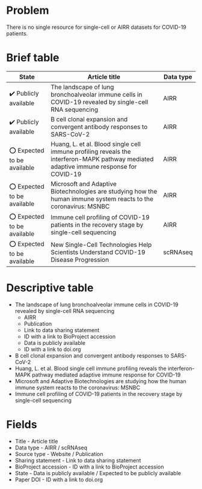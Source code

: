 # Problem
There is no single resource for single-cell or AIRR datasets for COVID-19 patients.

# Brief table
|State|Article title                                                                                                                         |Data type|
|-----|--------------------------------------------------------------------------------------------------------------------------------------|---------|
|:heavy_check_mark: Publicly available|The landscape of lung bronchoalveolar immune cells in COVID-19 revealed by single-cell RNA sequencing                                 |AIRR     |
|:heavy_check_mark: Publicly available|B cell clonal expansion and convergent antibody responses to SARS-CoV-2                                                               |AIRR     |
|:o: Expected to be available|Huang, L. et al. Blood single cell immune profiling reveals the interferon-MAPK pathway mediated adaptive immune response for COVID-19|AIRR     |
|:o: Expected to be available|Microsoft and Adaptive Biotechnologies are studying how the human immune system reacts to the coronavirus: MSNBC                      |AIRR     |
|:o: Expected to be available|Immune cell profiling of COVID-19 patients in the recovery stage by single-cell sequencing                                            |AIRR     |
|:o: Expected to be available|New Single-Cell Technologies Help Scientists Understand COVID-19 Disease Progression                                                  |scRNAseq |

# Descriptive table
- The landscape of lung bronchoalveolar immune cells in COVID-19 revealed by single-cell RNA sequencing
  - AIRR
  - Publication
  - Link to data sharing statement
  - ID with a link to BioProject accession
  - Data is publicly available
  - ID with a link to doi.org
- B cell clonal expansion and convergent antibody responses to SARS-CoV-2
- Huang, L. et al. Blood single cell immune profiling reveals the interferon-MAPK pathway mediated adaptive immune response for COVID-19
- Microsoft and Adaptive Biotechnologies are studying how the human immune system reacts to the coronavirus: MSNBC
- Immune cell profiling of COVID-19 patients in the recovery stage by single-cell sequencing

# Fields
- Title - Article title
- Data type - AIRR / scRNAseq
- Source type - Website / Publication
- Sharing statement - Link to data sharing statement
- BioProject accession - ID with a link to BioProject accession
- State - Data is publicly available / Expected to be publicly available
- Paper DOI - ID with a link to doi.org
